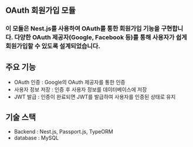 ## OAuth 회원가입 모듈

### 이 모듈은 Nest.js를 사용하여 OAuth를 통한 회원가입 기능을 구현합니다. 다양한 OAuth 제공자(Google, Facebook 등)를 통해 사용자가 쉽게 회원가입할 수 있도록 설계되었습니다.

## 주요 기능
- OAuth 인증 : Google의 OAuth 제공자를 통한 인증
- 사용자 정보 저장 : 인증 후 사용자 정보를 데이터베이스에 저장
- JWT 발급 : 인증이 완료되면 JWT를 발급하여 사용자를 인증된 상태로 유지

## 기술 스택
- Backend : Nest.js, Passport.js, TypeORM
- database : MySQL

